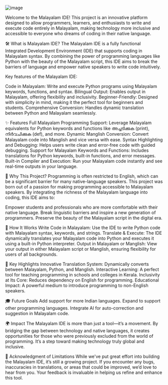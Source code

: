 ![image](https://github.com/user-attachments/assets/62942298-1b0e-40c6-9b4c-e45d0ed66b92)


Welcome to the Malayalam IDE! This project is an innovative platform designed to allow programmers, learners, and enthusiasts to write and execute code entirely in Malayalam, making technology more inclusive and accessible to everyone who dreams of coding in their native language.

🛠️ What is Malayalam IDE?
The Malayalam IDE is a fully functional Integrated Development Environment (IDE) that supports coding in Malayalam syntax. By combining the power of programming languages like Python with the beauty of the Malayalam script, this IDE aims to break the barriers of language and empower native speakers to write code intuitively.

Key features of the Malayalam IDE:

Code in Malayalam: Write and execute Python programs using Malayalam keywords, functions, and syntax.
Bilingual Output: Enables output in Malayalam, offering flexibility and inclusivity.
Beginner-Friendly: Designed with simplicity in mind, making it the perfect tool for beginners and students.
Comprehensive Conversion: Handles dynamic translation between Python and Malayalam seamlessly.

✨ Features
Full Malayalam Programming Support: Leverage Malayalam equivalents for Python keywords and functions like അച്ചടിക്കുക (print), നിർവചിക്കുക (def), and more.
Dynamic Manglish Conversion: Convert Malayalam code into Manglish and vice versa with ease.
Syntax Highlighting and Debugging: Helps users write clean and error-free code with guided debugging.
Support for Malayalam Keywords and Functions: Includes translations for Python keywords, built-in functions, and error messages.
Built-in Compiler and Execution: Run your Malayalam code instantly and see real-time outputs in your language.

🎯 Why This Project?
Programming is often restricted to English, which can be a significant barrier for many native-language speakers. This project was born out of a passion for making programming accessible to Malayalam speakers. By integrating the richness of the Malayalam language into coding, this IDE aims to:

Empower students and professionals who are more comfortable with their native language.
Break linguistic barriers and inspire a new generation of programmers.
Preserve the beauty of the Malayalam script in the digital era.

🚀 How It Works
Write Code in Malayalam: Use the IDE to write Python code with Malayalam syntax, keywords, and strings.
Translate & Execute: The IDE dynamically translates your Malayalam code into Python and executes it using a built-in Python interpreter.
Output in Malayalam or Manglish: View your output in either Malayalam script or Manglish, ensuring flexibility for users of all backgrounds.

🔑 Key Highlights
Innovative Translation System: Dynamically converts between Malayalam, Python, and Manglish.
Interactive Learning: A perfect tool for teaching programming in schools and colleges in Kerala.
Inclusivity at Its Core: Reduces dependency on English for programming.
Educational Impact: A powerful medium to introduce programming to non-English speakers.

🎓 Future Goals
Add support for more Indian languages.
Expand to support other programming languages.
Integrate AI for auto-correction and suggestion in Malayalam code.

🌍 Impact
The Malayalam IDE is more than just a tool—it’s a movement. By bridging the gap between technology and native languages, it creates opportunities for those who were previously excluded from the world of programming. It’s a step toward making technology truly global and inclusive.

🙏 Acknowledgment of Limitations
While we've put great effort into building the Malayalam IDE, it’s still a growing project. If you encounter any bugs, inaccuracies in translations, or areas that could be improved, we’d love to hear from you. Your feedback is invaluable in helping us refine and enhance this tool.
